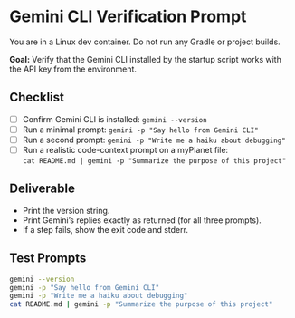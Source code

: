# Gemini CLI Verification Prompt

You are in a Linux dev container. Do not run any Gradle or project builds.

**Goal:** Verify that the Gemini CLI installed by the startup script works with the API key from the environment.

## Checklist
- [ ] Confirm Gemini CLI is installed: `gemini --version`
- [ ] Run a minimal prompt: `gemini -p "Say hello from Gemini CLI"`
- [ ] Run a second prompt: `gemini -p "Write me a haiku about debugging"`
- [ ] Run a realistic code-context prompt on a myPlanet file:  
  `cat README.md | gemini -p "Summarize the purpose of this project"`

## Deliverable
- Print the version string.
- Print Gemini’s replies exactly as returned (for all three prompts).
- If a step fails, show the exit code and stderr.

## Test Prompts
```bash
gemini --version
gemini -p "Say hello from Gemini CLI"
gemini -p "Write me a haiku about debugging"
cat README.md | gemini -p "Summarize the purpose of this project"
